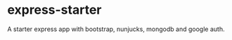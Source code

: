 express-starter
===============

A starter express app with bootstrap, nunjucks, mongodb and google auth.
